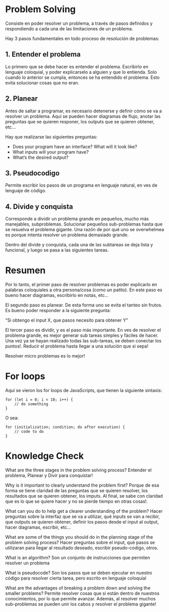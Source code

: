 # Problem Solving

Consiste en poder resolver un problema, a través de pasos definidos y respondiendo a cada una de las limitaciones de un problema.

Hay 3 pasos fundamentales en todo proceso de resolución de problemas:

## 1. Entender el problema

Lo primero que se debe hacer es entender el problema. Escribirlo en lenguaje coloquial, y poder explicarselo a alguien y que lo entienda. Solo cuando lo anterior se cumpla, entonces se ha entendido el problema. Esto evita solucionar cosas que no eran.

## 2. Planear

Antes de saltar a programar, es necesario detenerse y definir cómo se va a resolver un problema. Aquí se pueden hacer diagramas de flujo, anotar las preguntas que se quieren responer, los outputs que se quieren obtener, etc...

Hay que realizarse las siguientes preguntas:

- Does your program have an interface? What will it look like?
- What inputs will your program have?
- What’s the desired output?

## 3. Pseudocodigo

Permite escribir los pasos de un programa en lenguaje natural, en ves de lenguaje de código.

## 4. Divide y conquista

Corresponde a dividir un problema grande en pequeños, mucho más manejables, subproblemas. Solucionar pequeños sub-problemas hasta que se resuelva el problema gigante. Una razón de por qué uno se overwhelmea es porque intenta resolver un problema demasiado grande.

Dentro del divide y conquista, cada una de las subtareas se deja lista y funcional, y luego se pasa a las siguientes tareas.

# Resumen

Por lo tanto, el primer paso de resolver problemas es poder explicarlo en palabras coloquiales a otra persona/cosa (como un patito). En este paso es bueno hacer diagramas, escribirlo en notas, etc...

El segundo paso es planear. De esta forma uno se evita el tanteo sin frutos. Es bueno poder responder a la siguiente pregunta:

"Si obtengo el input X, que pasos necesito para obtener Y"

El tercer paso es dividir, y es el paso más importante. En ves de resolver el problema grande, es mejor generar sub tareas simples y fáciles de hacer. Una vez ya se hayan realizado todas las sub-tareas, se deben conectar los puntos!. Reducir el problema hasta llegar a una solución que si sepa!

Resolver micro problemas es lo mejor!

# For loops

Aquí se vieron los for loops de JavaScripts, que tienen la siguiente sintaxis:

```
for (let i = 0; i < 10; i++) {
    // do something
}
```

O sea:

```
for (initialization; condition; do after execution) {
    // code to do
}
```

# Knowledge Check

What are the three stages in the problem solving process?
Entender el problema, Planear y Divir para conquistar!

Why is it important to clearly understand the problem first?
Porque de esa forma se tiene claridad de las preguntas que se quieren resolver, los resultados que se quieren obtener, los imputs. Al final, se sabe con claridad que es lo que se quiere hacer y no se pierde tiempo en otras cosas!.

What can you do to help get a clearer understanding of the problem?
Hacer preguntas sobre la interfaz que se va a utilizar, qué inputs se van a recibir, que outputs se quieren obtener, definir los pasos desde el input al output, hacer diagramas, escribir, etc...

What are some of the things you should do in the planning stage of the problem solving process?
Hacer preguntas sobre el input, qué pasos se utilizaran para llegar al resultado deseado, escribir pseudo-codigo, otros.

What is an algorithm?
Son un conjunto de instrucciones que permiten resolver un problema

What is pseudocode?
Son los pasos que se deben ejecutar en nuestro código para resolver cierta tarea, pero escrito en lenguaje coloquial

What are the advantages of breaking a problem down and solving the smaller problems?
Permite resolver cosas que si están dentro de nuestros conocimientos, por lo que permite avanzar. Además, al resolver muchos sub-problemas se pueden unir los cabos y resolver el problema gigante!